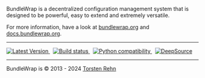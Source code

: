 BundleWrap is a decentralized configuration management system that is designed to be powerful, easy to extend and extremely versatile.

For more information, have a look at [bundlewrap.org](https://bundlewrap.org) and [docs.bundlewrap.org](https://docs.bundlewrap.org).

------------------------------------------------------------------------

<a href="https://pypi.python.org/pypi/bundlewrap/">
    <img src="http://img.shields.io/pypi/v/bundlewrap.svg" alt="Latest Version">
</a>
&nbsp;
<a href="https://github.com/bundlewrap/bundlewrap/actions">
    <img src="https://github.com/bundlewrap/bundlewrap/workflows/Tests/badge.svg" alt="Build status">
</a>
&nbsp;
<a href="https://pypi.python.org/pypi/bundlewrap/">
    <img src="http://img.shields.io/pypi/pyversions/bundlewrap.svg" alt="Python compatibility">
</a>
&nbsp;
<a href="https://deepsource.io/gh/bundlewrap/bundlewrap/">
    <img src="https://deepsource.io/gh/bundlewrap/bundlewrap.svg/?label=DeepSource&show_trend=true" alt="DeepSource">
</a>

------------------------------------------------------------------------

BundleWrap is © 2013 - 2024 [Torsten Rehn](mailto:torsten@rehn.email)
